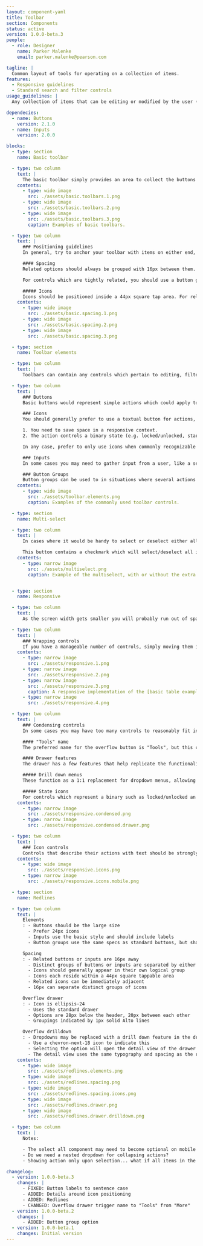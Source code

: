 ```yaml
---
layout: component-yaml
title: Toolbar
section: Components
status: active
version: 1.0.0-beta.3
people:
  - role: Designer
    name: Parker Malenke
    email: parker.malenke@pearson.com

tagline: |
  Common layout of tools for operating on a collection of items.
features:
  - Responsive guidelines
  - Standard search and filter controls
usage_guidelines: |
  Any collection of items that can be editing or modified by the user (e.g. table, list, grid view, etc.) should consider using this component.

dependecies:
  - name: Buttons
    version: 2.1.0
  - name: Inputs
    version: 2.0.0

blocks:
  - type: section
    name: Basic toolbar

  - type: two column
    text: |
      The basic toolbar simply provides an area to collect the buttons and inputs that modify your collection of items. For example, you may offer the ability to delete selected items, or filter the collection.
    contents:
      - type: wide image
        src: ./assets/basic.toolbars.1.png
      - type: wide image
        src: ./assets/basic.toolbars.2.png
      - type: wide image
        src: ./assets/basic.toolbars.3.png
        caption: Examples of basic toolbars.

  - type: two column
    text: |
      ### Positioning guidelines
      In general, try to anchor your toolbar with items on either end, or center every item.

      #### Spacing
      Related options should always be grouped with 16px between them. Logical groups of controls may be separated further by either a static 28px or a dynamic space which flexes with the size of the container.

      For controls which are tightly related, you should use a button group to indicate this.

      ##### Icons
      Icons should be positioned inside a 44px square tap area. For related icons their tap areas may be immediately adjacent (instead of 16px if they were buttons). Use 16px (instead of 28px) for separating logical groups of icons or when the icon is adjacent to a button or input.
    contents:
      - type: wide image
        src: ./assets/basic.spacing.1.png
      - type: wide image
        src: ./assets/basic.spacing.2.png
      - type: wide image
        src: ./assets/basic.spacing.3.png

  - type: section
    name: Toolbar elements

  - type: two column
    text: |
      Toolbars can contain any controls which pertain to editing, filtering, or modifying the related collection of items. Common elements include the following:

  - type: two column
    text: |
      ### Buttons
      Basic buttons would represent simple actions which could apply to either the full collection or just selected items.

      ### Icons
      You should generally prefer to use a textual button for actions, with two common exceptions:

      1. You need to save space in a responsive context.
      2. The action controls a binary state (e.g. locked/unlocked, starred/unstarred, etc.) and a visual indicator is desirable.

      In any case, prefer to only use icons when commonly recognizable symbols exist for the action.

      ### Inputs
      In some cases you may need to gather input from a user, like a search field or a select control to filter the collection. You will need to include a proper label to ensure accessibility.

      ### Button Groups
      Button groups can be used to in situations where several actions are closely related or you need to conserve space.
    contents:
      - type: wide image
        src: ./assets/toolbar.elements.png
        caption: Examples of the commonly used toolbar controls.

  - type: section
    name: Multi-select

  - type: two column
    text: |
      In cases where it would be handy to select or deselect either all items or some large subset at once you can include the multiselect button.

      This button contains a checkmark which will select/deselect all items in the collection. It may be paired with a dropdown that offers subsets for selection, such as only the TAs from a list of students.
    contents:
      - type: narrow image
        src: ./assets/multiselect.png
        caption: Example of the multiselect, with or without the extra dropdown options.


  - type: section
    name: Responsive

  - type: two column
    text: |
      As the screen width gets smaller you will probably run out of space to include all tools on a single row. There are a couple ways to adapt the design to account for this.

  - type: two column
    text: |
      ### Wrapping controls
      If you have a manageable number of controls, simply moving them into two or more lines is a straightforward solution. In this case buttons and controls should always be fully justified and consume 100% of the available space. Try to avoid placing more than two items per row at the smallest breakpoints, and try to avoid using more than three rows total.
    contents:
      - type: narrow image
        src: ./assets/responsive.1.png
      - type: narrow image
        src: ./assets/responsive.2.png
      - type: narrow image
        src: ./assets/responsive.3.png
        caption: A responsive implementation of the [basic table examples](#basic-toolbar) from above.
      - type: narrow image
        src: ./assets/responsive.4.png

  - type: two column
    text: |
      ### Condensing controls
      In some cases you may have too many controls to reasonably fit in a multi-row layout. In this case you may combine less important controls under a "Tools" button which will open a drawer containing the remaining options.

      #### "Tools" name
      The preferred name for the overflow button is "Tools", but this can be customized based on your use case. Try to keep the name to a single word, and avoid the term "More" as that is used in other contexts.

      #### Drawer features
      The drawer has a few features that help replicate the functionality of more advanced controls. These include:

      ##### Drill down menus
      These function as a 1:1 replacement for dropdown menus, allowing the user to tap into an item and choose from a list of options.

      ##### State icons
      For controls which represent a binary such as locked/unlocked an icon may be included to indicate the current state.
    contents:
      - type: narrow image
        src: ./assets/responsive.condensed.png
      - type: narrow image
        src: ./assets/responsive.condensed.drawer.png

  - type: two column
    text: |
      ### Icon controls
      Controls that describe their actions with text should be strongly preferred, however there are cases where you may need to use icons due to space constraints. Prefer to use icons only for well recognized actions, like delete, favorite/like, etc.
    contents:
      - type: wide image
        src: ./assets/responsive.icons.png
      - type: narrow image
        src: ./assets/responsive.icons.mobile.png

  - type: section
    name: Redlines

  - type: two column
    text: |
      Elements
      : - Buttons should be the large size
        - Prefer 24px icons
        - Inputs use the basic style and should include labels
        - Button groups use the same specs as standard buttons, but share a border and have square corners at the joints

      Spacing
      : - Related buttons or inputs are 16px away
        - Distinct groups of buttons or inputs are separated by either a static 28px or a dynamic distance (to support aligned or distributed layouts)
        - Icons should generally appear in their own logical group
        - Icons each reside within a 44px square tappable area
        - Related icons can be immediately adjacent
        - 16px can separate distinct groups of icons

      Overflow drawer
      : - Icon is ellipsis-24
        - Uses the standard drawer
        - Options are 28px below the header, 20px between each other
        - Groupings indicated by 1px solid Alto lines

      Overflow drilldown
      : - Dropdowns may be replaced with a drill down feature in the drawer
        - Use a chevron-next-18 icon to indicate this
        - Selecting the option will open the detail view of the drawer with the contents of the dropdown
        - The detail view uses the same typography and spacing as the root level
    contents:
      - type: wide image
        src: ./assets/redlines.elements.png
      - type: wide image
        src: ./assets/redlines.spacing.png
      - type: wide image
        src: ./assets/redlines.spacing.icons.png
      - type: wide image
        src: ./assets/redlines.drawer.png
      - type: wide image
        src: ./assets/redlines.drawer.drilldown.png

  - type: two column
    text: |
      Notes:

      - The select all component may need to become optional on mobile for space reasons, this matches the typical iOS convention at least
      - Do we need a nested dropdown for collapsing actions?
      - Showing action only upon selection... what if all items in the toolbar are actions? Give a message prompting to select? <-- testing candidate

changelog:
  - version: 1.0.0-beta.3
    changes: |
      - FIXED: Button labels to sentence case
      - ADDED: Details around icon positioning
      - ADDED: Redlines
      - CHANGED: Overflow drawer trigger name to "Tools" from "More"
  - version: 1.0.0-beta.2
    changes: |
      - ADDED: Button group option
  - version: 1.0.0-beta.1
    changes: Initial version
---
```

